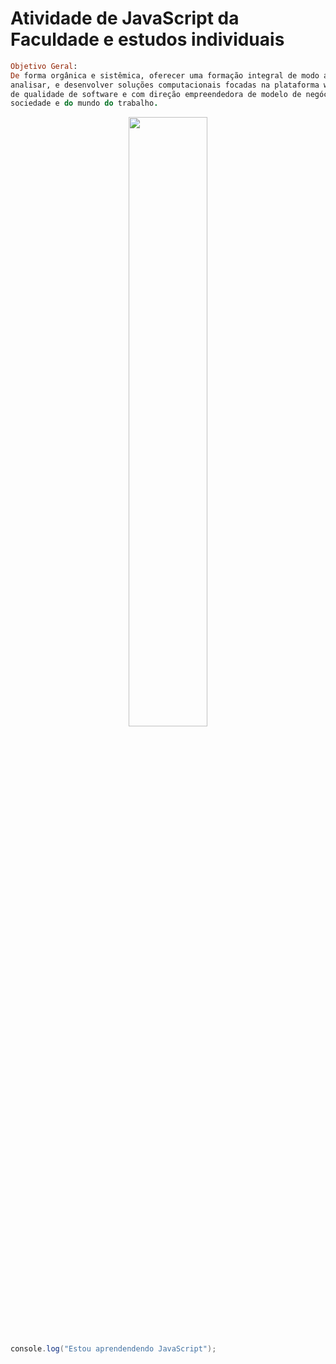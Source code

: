 # Atividade de JavaScript da Faculdade e estudos individuais
```ruby
Objetivo Geral:
De forma orgânica e sistêmica, oferecer uma formação integral de modo a formar profissionais capazes de projetar,
analisar, e desenvolver soluções computacionais focadas na plataforma web, atreladas a uma boa visão estratégica
de qualidade de software e com direção empreendedora de modelo de negócios, para atender e suprir demandas da
sociedade e do mundo do trabalho.
```
<div align="center"> 
  <img src="https://miro.medium.com/v2/resize:fit:679/1*vBi4Ycgdn5t3lu2SvQXuog.gif" width="50%">
</div>

```java
console.log("Estou aprendendendo JavaScript");
```
